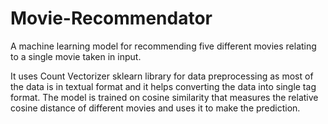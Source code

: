# Movie-Recommendator


A machine learning model for recommending five different movies relating to a single movie taken in input. 

It uses Count Vectorizer sklearn library for data preprocessing as most of the data is in textual format and it helps converting the data into single tag format. The model is trained on cosine similarity that measures the relative cosine distance of different movies and uses it to make the prediction.
